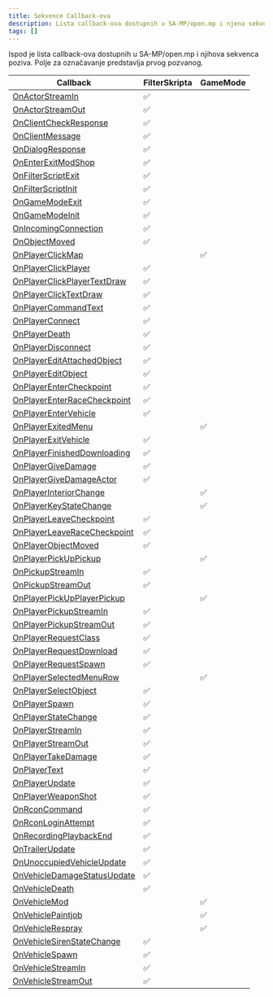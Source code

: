 ```yaml
---
title: Sekvence Callback-ova
description: Lista callback-ova dostupnih u SA-MP/open.mp i njena sekvenca poziva
tags: []
---
```


Ispod je lista callback-ova dostupnih u SA-MP/open.mp i njihova sekvenca poziva. Polje za označavanje predstavlja prvog pozvanog.

| Callback                                                                | FilterSkripta | GameMode |
| ----------------------------------------------------------------------- | ------------- | -------- |
| [OnActorStreamIn](../callbacks/OnActorStreamIn)                         | ✅            |          |
| [OnActorStreamOut](../callbacks/OnActorStreamOut)                       | ✅            |          |
| [OnClientCheckResponse](../callbacks/OnClientCheckResponse)             | ✅            |          |
| [OnClientMessage](../callbacks/OnClientMessage)                         | ✅            |          |
| [OnDialogResponse](../callbacks/OnDialogResponse)                       | ✅            |          |
| [OnEnterExitModShop](../callbacks/OnEnterExitModShop)                   | ✅            |          |
| [OnFilterScriptExit](../callbacks/OnFilterScriptExit)                   | ✅            |          |
| [OnFilterScriptInit](../callbacks/OnFilterScriptInit)                   | ✅            |          |
| [OnGameModeExit](../callbacks/OnGameModeExit)                           | ✅            |          |
| [OnGameModeInit](../callbacks/OnGameModeInit)                           | ✅            |          |
| [OnIncomingConnection](../callbacks/OnIncomingConnection)               | ✅            |          |
| [OnObjectMoved](../callbacks/OnObjectMoved)                             | ✅            |          |
| [OnPlayerClickMap](../callbacks/OnPlayerClickMap)                       |               | ✅       |
| [OnPlayerClickPlayer](../callbacks/OnPlayerClickPlayer)                 | ✅            |          |
| [OnPlayerClickPlayerTextDraw](../callbacks/OnPlayerClickPlayerTextDraw) | ✅            |          |
| [OnPlayerClickTextDraw](../callbacks/OnPlayerClickTextDraw)             | ✅            |          |
| [OnPlayerCommandText](../callbacks/OnPlayerCommandText)                 | ✅            |          |
| [OnPlayerConnect](../callbacks/OnPlayerConnect)                         | ✅            |          |
| [OnPlayerDeath](../callbacks/OnPlayerDeath)                             | ✅            |          |
| [OnPlayerDisconnect](../callbacks/OnPlayerDisconnect)                   | ✅            |          |
| [OnPlayerEditAttachedObject](../callbacks/OnPlayerEditAttachedObject)   | ✅            |          |
| [OnPlayerEditObject](../callbacks/OnPlayerEditObject)                   | ✅            |          |
| [OnPlayerEnterCheckpoint](../callbacks/OnPlayerEnterCheckpoint)         | ✅            |          |
| [OnPlayerEnterRaceCheckpoint](../callbacks/OnPlayerEnterRaceCheckpoint) | ✅            |          |
| [OnPlayerEnterVehicle](../callbacks/OnPlayerEnterVehicle)               | ✅            |          |
| [OnPlayerExitedMenu](../callbacks/OnPlayerExitedMenu)                   |               | ✅       |
| [OnPlayerExitVehicle](../callbacks/OnPlayerExitVehicle)                 | ✅            |          |
| [OnPlayerFinishedDownloading](../callbacks/OnPlayerFinishedDownloading) | ✅            |          |
| [OnPlayerGiveDamage](../callbacks/OnPlayerGiveDamage)                   | ✅            |          |
| [OnPlayerGiveDamageActor](../callbacks/OnPlayerGiveDamageActor)         | ✅            |          |
| [OnPlayerInteriorChange](../callbacks/OnPlayerInteriorChange)           |               | ✅       |
| [OnPlayerKeyStateChange](../callbacks/OnPlayerKeyStateChange)           |               | ✅       |
| [OnPlayerLeaveCheckpoint](../callbacks/OnPlayerLeaveCheckpoint)         | ✅            |          |
| [OnPlayerLeaveRaceCheckpoint](../callbacks/OnPlayerLeaveRaceCheckpoint) | ✅            |          |
| [OnPlayerObjectMoved](../callbacks/OnPlayerObjectMoved)                 | ✅            |          |
| [OnPlayerPickUpPickup](../callbacks/OnPlayerPickUpPickup)               |               | ✅       |
| [OnPickupStreamIn](../callbacks/OnPickupStreamIn)                       | ✅            |          |
| [OnPickupStreamOut](../callbacks/OnPickupStreamOut)                     | ✅            |          |
| [OnPlayerPickUpPlayerPickup](../callbacks/OnPlayerPickUpPlayerPickup)   |               | ✅       |
| [OnPlayerPickupStreamIn](../callbacks/OnPlayerPickupStreamIn)           | ✅            |          |
| [OnPlayerPickupStreamOut](../callbacks/OnPlayerPickupStreamOut)         | ✅            |          |
| [OnPlayerRequestClass](../callbacks/OnPlayerRequestClass)               | ✅            |          |
| [OnPlayerRequestDownload](../callbacks/OnPlayerRequestDownload)         | ✅            |          |
| [OnPlayerRequestSpawn](../callbacks/OnPlayerRequestSpawn)               | ✅            |          |
| [OnPlayerSelectedMenuRow](../callbacks/OnPlayerSelectedMenuRow)         |               | ✅       |
| [OnPlayerSelectObject](../callbacks/OnPlayerSelectObject)               | ✅            |          |
| [OnPlayerSpawn](../callbacks/OnPlayerSpawn)                             | ✅            |          |
| [OnPlayerStateChange](../callbacks/OnPlayerStateChange)                 | ✅            |          |
| [OnPlayerStreamIn](../callbacks/OnPlayerStreamIn)                       | ✅            |          |
| [OnPlayerStreamOut](../callbacks/OnPlayerStreamOut)                     | ✅            |          |
| [OnPlayerTakeDamage](../callbacks/OnPlayerTakeDamage)                   | ✅            |          |
| [OnPlayerText](../callbacks/OnPlayerText)                               | ✅            |          |
| [OnPlayerUpdate](../callbacks/OnPlayerUpdate)                           | ✅            |          |
| [OnPlayerWeaponShot](../callbacks/OnPlayerWeaponShot)                   | ✅            |          |
| [OnRconCommand](../callbacks/OnRconCommand)                             | ✅            |          |
| [OnRconLoginAttempt](../callbacks/OnRconLoginAttempt)                   | ✅            |          |
| [OnRecordingPlaybackEnd](../callbacks/OnRecordingPlaybackEnd)           | ✅            |          |
| [OnTrailerUpdate](../callbacks/OnTrailerUpdate)                         | ✅            |          |
| [OnUnoccupiedVehicleUpdate](../callbacks/OnUnoccupiedVehicleUpdate)     | ✅            |          |
| [OnVehicleDamageStatusUpdate](../callbacks/OnVehicleDamageStatusUpdate) | ✅            |          |
| [OnVehicleDeath](../callbacks/OnVehicleDeath)                           | ✅            |          |
| [OnVehicleMod](../callbacks/OnVehicleMod)                               |               | ✅       |
| [OnVehiclePaintjob](../callbacks/OnVehiclePaintjob)                     |               | ✅       |
| [OnVehicleRespray](../callbacks/OnVehicleRespray)                       |               | ✅       |
| [OnVehicleSirenStateChange](../callbacks/OnVehicleSirenStateChange)     | ✅            |          |
| [OnVehicleSpawn](../callbacks/OnVehicleSpawn)                           | ✅            |          |
| [OnVehicleStreamIn](../callbacks/OnVehicleStreamIn)                     | ✅            |          |
| [OnVehicleStreamOut](../callbacks/OnVehicleStreamOut)                   | ✅            |          |
